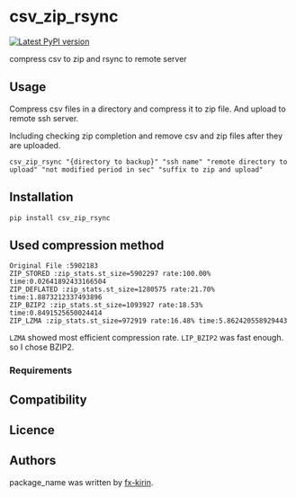 # csv_zip_rsync

[![Latest PyPI version](https://img.shields.io/pypi/v/package_name.svg)](https://pypi.python.org/pypi/csv_zip_rsync)

compress csv to zip and rsync to remote server

## Usage

Compress csv files in a directory and compress it to zip file. And upload to remote ssh server.

Including checking zip completion and remove csv and zip files after they are uploaded.

```
csv_zip_rsync "{directory to backup}" "ssh name" "remote directory to upload" "not modified period in sec" "suffix to zip and upload"
```

## Installation

```
pip install csv_zip_rsync
```

## Used compression method

```
Original File :5902183
ZIP_STORED :zip_stats.st_size=5902297 rate:100.00% time:0.02641892433166504
ZIP_DEFLATED :zip_stats.st_size=1280575 rate:21.70% time:1.8873212337493896
ZIP_BZIP2 :zip_stats.st_size=1093927 rate:18.53% time:0.8491525650024414
ZIP_LZMA :zip_stats.st_size=972919 rate:16.48% time:5.862420558929443
```
`LZMA` showed most efficient compression rate. `LIP_BZIP2` was fast enough. so I chose BZIP2.

### Requirements

## Compatibility

## Licence

## Authors

package\_name was written by [fx-kirin](fx.kirin@gmail.com).

